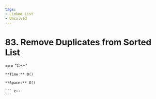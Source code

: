 ```yaml
---
tags:
- Linked List
- Unsolved
---
```



# 83. Remove Duplicates from Sorted List

=== "C++"

    **Time:** O()

    **Space:** O()

    ``` c++
    ```